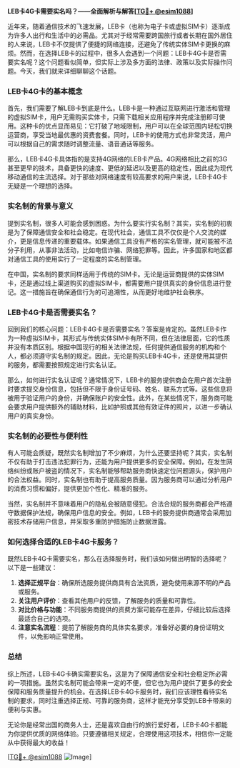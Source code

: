 **LEB卡4G卡需要实名吗？——全面解析与解答[[TG💪+ @esim1088](https://t.me/s/esim1088)]**

近年来，随着通信技术的飞速发展，LEB卡（也称为电子卡或虚拟SIM卡）逐渐成为许多人出行和生活中的必需品。尤其对于经常需要跨国旅行或者长期在国外居住的人来说，LEB卡不仅提供了便捷的网络连接，还避免了传统实体SIM卡更换的麻烦。然而，在选择LEB卡的过程中，很多人会遇到一个问题：LEB卡4G卡是否需要实名呢？这个问题看似简单，但实际上涉及多方面的法律、政策以及实际操作问题。今天，我们就来详细聊聊这个话题。

### LEB卡4G卡的基本概念

首先，我们需要了解LEB卡到底是什么。LEB卡是一种通过互联网进行激活和管理的虚拟SIM卡，用户无需购买实体卡，只需下载相关应用程序并完成注册即可使用。这种卡的优点显而易见：它打破了地域限制，用户可以在全球范围内轻松切换运营商，享受当地最优惠的资费套餐。同时，LEB卡的使用方式也非常灵活，用户可以根据自己的需求随时调整流量、语音通话等服务。

那么，LEB卡4G卡具体指的是支持4G网络的LEB卡产品。4G网络相比之前的3G甚至更早的技术，具备更快的速度、更低的延迟以及更高的稳定性，因此成为现代移动通信的主流选择。对于那些对网络速度有较高要求的用户来说，LEB卡4G卡无疑是一个理想的选择。

### 实名制的背景与意义

提到实名制，很多人可能会感到困惑。为什么要实行实名制？其实，实名制的初衷是为了保障通信安全和社会稳定。在现代社会，通信工具不仅仅是个人交流的媒介，更是信息传递的重要载体。如果通信工具没有严格的实名管理，就可能被不法分子利用，从事非法活动，比如电信诈骗、网络犯罪等。因此，许多国家和地区都对通信工具的使用实行了一定程度的实名制管理。

在中国，实名制的要求同样适用于传统的SIM卡。无论是运营商提供的实体SIM卡，还是通过线上渠道购买的虚拟SIM卡，都需要用户提供真实的身份信息进行登记。这一措施旨在确保通信行为的可追溯性，从而更好地维护社会秩序。

### LEB卡4G卡是否需要实名？

回到我们的核心问题：LEB卡4G卡是否需要实名？答案是肯定的。虽然LEB卡作为一种虚拟SIM卡，其形式与传统实体SIM卡有所不同，但在法律层面，它的性质并没有本质区别。根据中国现行的相关法律法规，任何提供通信服务的机构和个人，都必须遵守实名制的规定。因此，无论是购买LEB卡4G卡，还是使用其提供的服务，都需要按照规定进行实名认证。

那么，如何进行实名认证呢？通常情况下，LEB卡的服务提供商会在用户首次注册时要求提交身份信息，包括但不限于身份证号码、姓名、联系方式等。这些信息将被用于验证用户的身份，并确保账户的安全性。此外，在某些情况下，服务商可能会要求用户提供额外的辅助材料，比如护照或其他有效证件的照片，以进一步确认用户的真实身份。

### 实名制的必要性与便利性

有人可能会质疑，既然实名制增加了不少麻烦，为什么还要坚持呢？其实，实名制不仅有助于打击违法犯罪行为，还能为用户提供更多的安全保障。例如，在发生网络纠纷或账户被盗的情况下，实名制能够帮助服务商快速定位问题源头，保护用户的合法权益。同时，实名制也有助于提高服务质量。因为服务商可以通过分析用户的消费习惯和偏好，提供更加个性化、精准的服务。

当然，实名制并不意味着用户的隐私会被随意侵犯。合法合规的服务商都会严格遵守数据保护法规，确保用户信息的安全。例如，LEB卡的服务提供商通常会采用加密技术存储用户信息，并采取多重防护措施防止数据泄露。

### 如何选择合适的LEB卡4G卡服务？

既然LEB卡4G卡需要实名，那么在选择服务时，我们该如何做出明智的选择呢？以下是一些建议：

1. **选择正规平台**：确保所选服务提供商具有合法资质，避免使用来源不明的产品或服务。
2. **关注用户评价**：查看其他用户的反馈，了解服务的质量和可靠性。
3. **对比价格与功能**：不同服务商提供的资费方案可能存在差异，仔细比较后选择最适合自己的选项。
4. **注意实名流程**：提前了解服务商的具体实名要求，准备好必要的身份证明文件，以免影响正常使用。

### 总结

综上所述，LEB卡4G卡确实需要实名，这是为了保障通信安全和社会稳定所必需的一项措施。虽然实名制可能会带来一定的不便，但它也为用户提供了更多的安全保障和服务质量提升的机会。在选择LEB卡4G卡服务时，我们应该理性看待实名制的要求，同时注重选择正规、可靠的服务商，这样才能充分享受到LEB卡带来的便利与实惠。

无论你是经常出国的商务人士，还是喜欢自由行的旅行爱好者，LEB卡4G卡都能为你提供优质的网络体验。只要遵循相关规定，合理使用这项技术，相信你一定能从中获得最大的收益！

[[TG💪+ @esim1088](https://t.me/s/esim1088) ![Image](https://i.postimg.cc/4NQfJmqS/Snipaste-2025-05-13-00-14-12.png)]